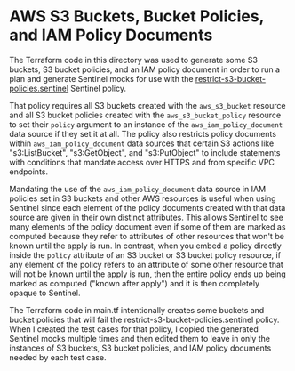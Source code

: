 # AWS S3 Buckets, Bucket Policies, and IAM Policy Documents

The Terraform code in this directory was used to generate some S3 buckets,
S3 bucket policies, and an IAM policy document in order to run a plan and
generate Sentinel mocks for use with the [restrict-s3-bucket-policies.sentinel](../governance/third-generation/restrict-s3-bucket-policies.sentinel)
Sentinel policy.

That policy requires all S3 buckets created with the `aws_s3_bucket` resource and
all S3 bucket policies created with the `aws_s3_bucket_policy` resource to set
their `policy` argument to an instance of the `aws_iam_policy_document` data
source if they set it at all. The policy also restricts policy documents within
`aws_iam_policy_document` data sources that certain S3 actions like "s3:ListBucket",
"s3:GetObject", and "s3:PutObject" to include statements with conditions that
mandate access over HTTPS and from specific VPC endpoints.

Mandating the use of the `aws_iam_policy_document` data source in IAM policies set
in S3 buckets and other AWS resources is useful when using Sentinel since each
element of the policy documents created with that data source are given in their
own distinct attributes. This allows Sentinel to see many elements of the policy
document even if some of them are marked as computed because they refer to
attributes of other resources that won't be known until the apply is run. In
contrast, when you embed a policy directly inside the `policy` attribute of an S3
bucket or S3 bucket policy resource, if any element of the policy refers to an
attribute of some other resource that will not be known until the apply is run,
then the entire policy ends up being marked as computed ("known after apply") and
it is then completely opaque to Sentinel.

The Terraform code in main.tf intentionally creates some buckets and bucket
policies that will fail the restrict-s3-bucket-policies.sentinel policy. When I
created the test cases for that policy, I copied the generated Sentinel mocks
multiple times and then edited them to leave in only the instances of S3 buckets,
S3 bucket policies, and IAM policy documents needed by each test case.
